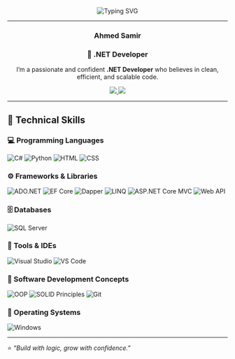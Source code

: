 <!-- 👋 Animated Typing Banner -->
<div align="center">
  <img src="https://readme-typing-svg.herokuapp.com?font=Fira+Code&pause=1000&color=36BCF7&center=true&vCenter=true&width=500&lines=Hello+Coders!+👋;I'm+Ahmed+Samir;A+Passionate+.NET+Developer+🚀" alt="Typing SVG" />
</div>

---

<!-- 🧠 About Me -->
<div align="center">

### Ahmed Samir  
### 💼 .NET Developer  

I’m a passionate and confident **.NET Developer** who believes in clean, efficient, and scalable code.  

<p align="center">
  <a href="https://mail.google.com/mail/?view=cm&fs=1&to=ahmedsemido14@gmail.com" target="_blank">
    <img src="https://img.shields.io/badge/Gmail-D14836?style=for-the-badge&logo=gmail&logoColor=white"/>
  </a>
  <a href="https://www.linkedin.com/in/ahmed-samir-dev" target="_blank">
    <img src="https://img.shields.io/badge/LinkedIn-0077B5?style=for-the-badge&logo=linkedin&logoColor=white"/>
  </a>
</p>


</div>

---

## 🧩 Technical Skills  

### 💻 Programming Languages  
![C#](https://img.shields.io/badge/C%23-6A5ACD?style=for-the-badge&logo=c-sharp&logoColor=white)
![Python](https://img.shields.io/badge/Python-4B8BBE?style=for-the-badge&logo=python&logoColor=FFD43B)
![HTML](https://img.shields.io/badge/HTML5-FC6D26?style=for-the-badge&logo=html5&logoColor=white)
![CSS](https://img.shields.io/badge/CSS3-2965F1?style=for-the-badge&logo=css3&logoColor=white)

### ⚙️ Frameworks & Libraries  
![ADO.NET](https://img.shields.io/badge/ADO.NET-5C2D91?style=for-the-badge&logo=dotnet&logoColor=white)
![EF Core](https://img.shields.io/badge/Entity%20Framework%20Core-4B0082?style=for-the-badge&logo=dotnet&logoColor=white)
![Dapper](https://img.shields.io/badge/Dapper-9370DB?style=for-the-badge&logo=dotnet&logoColor=white)
![LINQ](https://img.shields.io/badge/LINQ-7B68EE?style=for-the-badge&logo=dotnet&logoColor=white)
![ASP.NET Core MVC](https://img.shields.io/badge/ASP.NET%20Core%20MVC-483D8B?style=for-the-badge&logo=dotnet&logoColor=white)
![Web API](https://img.shields.io/badge/Web%20API-6A5ACD?style=for-the-badge&logo=dotnet&logoColor=white)

### 🗄️ Databases  
![SQL Server](https://img.shields.io/badge/SQL%20Server-B22222?style=for-the-badge&logo=microsoft-sql-server&logoColor=white)

### 🧰 Tools & IDEs  
![Visual Studio](https://img.shields.io/badge/Visual%20Studio-5C2D91?style=for-the-badge&logo=visual-studio&logoColor=white)
![VS Code](https://img.shields.io/badge/VS%20Code-1E90FF?style=for-the-badge&logo=visual-studio-code&logoColor=white)

### 🧱 Software Development Concepts  
![OOP](https://img.shields.io/badge/OOP-4682B4?style=for-the-badge&logo=target&logoColor=white)
![SOLID Principles](https://img.shields.io/badge/SOLID%20Principles-4169E1?style=for-the-badge&logo=codeforces&logoColor=white)
![Git](https://img.shields.io/badge/Git-DE4C36?style=for-the-badge&logo=git&logoColor=white)

### 💽 Operating Systems  
![Windows](https://img.shields.io/badge/Windows-1E90FF?style=for-the-badge&logo=windows&logoColor=white)

---


⭐ _“Build with logic, grow with confidence.”_
